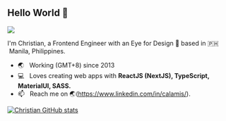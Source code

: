 ## Hello World 👋
![](https://komarev.com/ghpvc/?username=raintomista&style=flat-square)

I'm Christian, a Frontend Engineer with an Eye for Design 🎨 based in 🇵🇭 &nbsp;Manila, Philippines.
- 🌏 &nbsp; Working (GMT+8) since 2013
- 💻 &nbsp; Loves creating web apps with **ReactJS (NextJS), TypeScript, MaterialUI, SASS.**
- 📫 &nbsp; Reach me on 🌏(https://www.linkedin.com/in/calamis/).

[![Christian GitHub stats](https://github-readme-stats.vercel.app/api?username=calamis&count_private=true&show_icons=true&hide_title=true)](https://github.com/anuraghazra/github-readme-stats)
